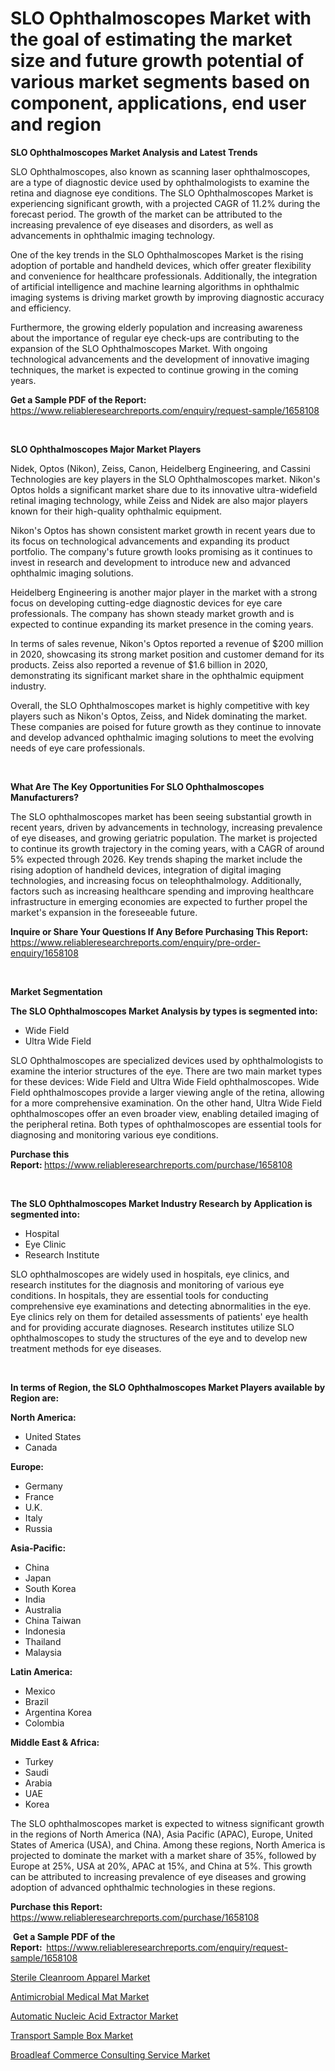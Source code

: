 <p><h1>SLO Ophthalmoscopes Market with the goal of estimating the market size and future growth potential of various market segments based on component, applications, end user and region</h1></p><p><strong>SLO Ophthalmoscopes Market Analysis and Latest Trends</strong></p>
<p><p>SLO Ophthalmoscopes, also known as scanning laser ophthalmoscopes, are a type of diagnostic device used by ophthalmologists to examine the retina and diagnose eye conditions. The SLO Ophthalmoscopes Market is experiencing significant growth, with a projected CAGR of 11.2% during the forecast period. The growth of the market can be attributed to the increasing prevalence of eye diseases and disorders, as well as advancements in ophthalmic imaging technology.</p><p>One of the key trends in the SLO Ophthalmoscopes Market is the rising adoption of portable and handheld devices, which offer greater flexibility and convenience for healthcare professionals. Additionally, the integration of artificial intelligence and machine learning algorithms in ophthalmic imaging systems is driving market growth by improving diagnostic accuracy and efficiency.</p><p>Furthermore, the growing elderly population and increasing awareness about the importance of regular eye check-ups are contributing to the expansion of the SLO Ophthalmoscopes Market. With ongoing technological advancements and the development of innovative imaging techniques, the market is expected to continue growing in the coming years.</p></p>
<p><strong>Get a Sample PDF of the Report:&nbsp;</strong> <a href="https://www.reliableresearchreports.com/enquiry/request-sample/1658108">https://www.reliableresearchreports.com/enquiry/request-sample/1658108</a></p>
<p>&nbsp;</p>
<p><strong>SLO Ophthalmoscopes Major Market Players</strong></p>
<p><p>Nidek, Optos (Nikon), Zeiss, Canon, Heidelberg Engineering, and Cassini Technologies are key players in the SLO Ophthalmoscopes market. Nikon's Optos holds a significant market share due to its innovative ultra-widefield retinal imaging technology, while Zeiss and Nidek are also major players known for their high-quality ophthalmic equipment.</p><p>Nikon's Optos has shown consistent market growth in recent years due to its focus on technological advancements and expanding its product portfolio. The company's future growth looks promising as it continues to invest in research and development to introduce new and advanced ophthalmic imaging solutions.</p><p>Heidelberg Engineering is another major player in the market with a strong focus on developing cutting-edge diagnostic devices for eye care professionals. The company has shown steady market growth and is expected to continue expanding its market presence in the coming years.</p><p>In terms of sales revenue, Nikon's Optos reported a revenue of $200 million in 2020, showcasing its strong market position and customer demand for its products. Zeiss also reported a revenue of $1.6 billion in 2020, demonstrating its significant market share in the ophthalmic equipment industry.</p><p>Overall, the SLO Ophthalmoscopes market is highly competitive with key players such as Nikon's Optos, Zeiss, and Nidek dominating the market. These companies are poised for future growth as they continue to innovate and develop advanced ophthalmic imaging solutions to meet the evolving needs of eye care professionals.</p></p>
<p>&nbsp;</p>
<p><strong>What Are The Key Opportunities For SLO Ophthalmoscopes Manufacturers?</strong></p>
<p><p>The SLO ophthalmoscopes market has been seeing substantial growth in recent years, driven by advancements in technology, increasing prevalence of eye diseases, and growing geriatric population. The market is projected to continue its growth trajectory in the coming years, with a CAGR of around 5% expected through 2026. Key trends shaping the market include the rising adoption of handheld devices, integration of digital imaging technologies, and increasing focus on teleophthalmology. Additionally, factors such as increasing healthcare spending and improving healthcare infrastructure in emerging economies are expected to further propel the market's expansion in the foreseeable future.</p></p>
<p><strong>Inquire or Share Your Questions If Any Before Purchasing This Report:</strong> <a href="https://www.reliableresearchreports.com/enquiry/pre-order-enquiry/1658108">https://www.reliableresearchreports.com/enquiry/pre-order-enquiry/1658108</a></p>
<p>&nbsp;</p>
<p><strong>Market Segmentation</strong></p>
<p><strong>The SLO Ophthalmoscopes Market Analysis by types is segmented into:</strong></p>
<p><ul><li>Wide Field</li><li>Ultra Wide Field</li></ul></p>
<p><p>SLO Ophthalmoscopes are specialized devices used by ophthalmologists to examine the interior structures of the eye. There are two main market types for these devices: Wide Field and Ultra Wide Field ophthalmoscopes. Wide Field ophthalmoscopes provide a larger viewing angle of the retina, allowing for a more comprehensive examination. On the other hand, Ultra Wide Field ophthalmoscopes offer an even broader view, enabling detailed imaging of the peripheral retina. Both types of ophthalmoscopes are essential tools for diagnosing and monitoring various eye conditions.</p></p>
<p><strong>Purchase this Report:&nbsp;</strong><a href="https://www.reliableresearchreports.com/purchase/1658108">https://www.reliableresearchreports.com/purchase/1658108</a></p>
<p>&nbsp;</p>
<p><strong>The SLO Ophthalmoscopes Market Industry Research by Application is segmented into:</strong></p>
<p><ul><li>Hospital</li><li>Eye Clinic</li><li>Research Institute</li></ul></p>
<p><p>SLO ophthalmoscopes are widely used in hospitals, eye clinics, and research institutes for the diagnosis and monitoring of various eye conditions. In hospitals, they are essential tools for conducting comprehensive eye examinations and detecting abnormalities in the eye. Eye clinics rely on them for detailed assessments of patients' eye health and for providing accurate diagnoses. Research institutes utilize SLO ophthalmoscopes to study the structures of the eye and to develop new treatment methods for eye diseases.</p></p>
<p>&nbsp;</p>
<p><strong>In terms of Region, the SLO Ophthalmoscopes Market Players available by Region are:</strong></p>
<p>
    <p> <strong> North America: </strong>
        <ul>
            <li>United States</li>
            <li>Canada</li>
        </ul>
        </p> 
    <p> <strong> Europe: </strong>
        <ul>
            <li>Germany</li>
            <li>France</li>
            <li>U.K.</li>
            <li>Italy</li>
            <li>Russia</li>
        </ul>
        </p> 
    <p> <strong> Asia-Pacific: </strong>
        <ul>
            <li>China</li>
            <li>Japan</li>
            <li>South Korea</li>
            <li>India</li>
            <li>Australia</li>
            <li>China Taiwan</li>
            <li>Indonesia</li>
            <li>Thailand</li>
            <li>Malaysia</li>
        </ul>
        </p> 
    <p> <strong> Latin America: </strong>
        <ul>
            <li>Mexico</li>
            <li>Brazil</li>
            <li>Argentina Korea</li>
            <li>Colombia</li>
        </ul>
        </p> 
    <p> <strong> Middle East & Africa: </strong>
        <ul>
            <li>Turkey</li>
            <li>Saudi</li>
            <li>Arabia</li>
            <li>UAE</li>
            <li>Korea</li>
        </ul>
    </p>
    </p>
<p><p>The SLO ophthalmoscopes market is expected to witness significant growth in the regions of North America (NA), Asia Pacific (APAC), Europe, United States of America (USA), and China. Among these regions, North America is projected to dominate the market with a market share of 35%, followed by Europe at 25%, USA at 20%, APAC at 15%, and China at 5%. This growth can be attributed to increasing prevalence of eye diseases and growing adoption of advanced ophthalmic technologies in these regions.</p></p>
<p><strong>Purchase this Report: </strong><a href="https://www.reliableresearchreports.com/purchase/1658108">https://www.reliableresearchreports.com/purchase/1658108</a></p>
<p>&nbsp;<strong>Get a Sample PDF of the Report:&nbsp;&nbsp;</strong><a href="https://www.reliableresearchreports.com/enquiry/request-sample/1658108">https://www.reliableresearchreports.com/enquiry/request-sample/1658108</a></p>
<p><strong></strong></p>
<p><p><a href="https://medium.com/@anibalstamm1912/sterile-cleanroom-apparel-market-size-market-outlook-and-market-forecast-2024-to-2031-b85a226d1ad4">Sterile Cleanroom Apparel Market</a></p><p><a href="https://medium.com/@frankpeters35/antimicrobial-medical-mat-market-trends-forecast-and-competitive-analysis-to-2031-5c1c811667b3">Antimicrobial Medical Mat Market</a></p><p><a href="https://medium.com/@anibalstamm1912/automatic-nucleic-acid-extractor-market-size-and-market-trends-complete-industry-overview-2024-to-37e8ef568623">Automatic Nucleic Acid Extractor Market</a></p><p><a href="https://medium.com/@frankpeters35/transport-sample-box-market-report-reveals-the-latest-trends-and-growth-opportunities-of-this-feebd13518c2">Transport Sample Box Market</a></p><p><a href="https://github.com/wusalecollins540tpqoz/Market-Research-Report-List-1/blob/main/broadleaf-commerce-consulting-service-market.md">Broadleaf Commerce Consulting Service Market</a></p></p>